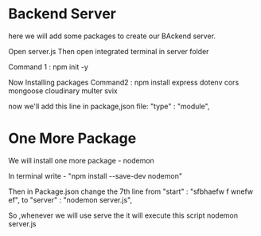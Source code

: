 # Backend Server

here we will add some packages to create our BAckend server.

Open server.js
Then open integrated terminal in server folder

Command 1 :  npm init -y


 Now  Installing packages 
Command2 : npm install express dotenv cors mongoose cloudinary multer svix

now we'll add this line in package,json file:  "type" : "module", 
 
# One More Package
We will install one more package - nodemon

In terminal write  - "npm install --save-dev nodemon"

Then in Package.json 
change the 7th line from "start" : "sfbhaefw f  wnefw ef",
 to  "server" : "nodemon server.js",
 
 So ,whenever we will use serve the it will execute this script nodemon server.js

